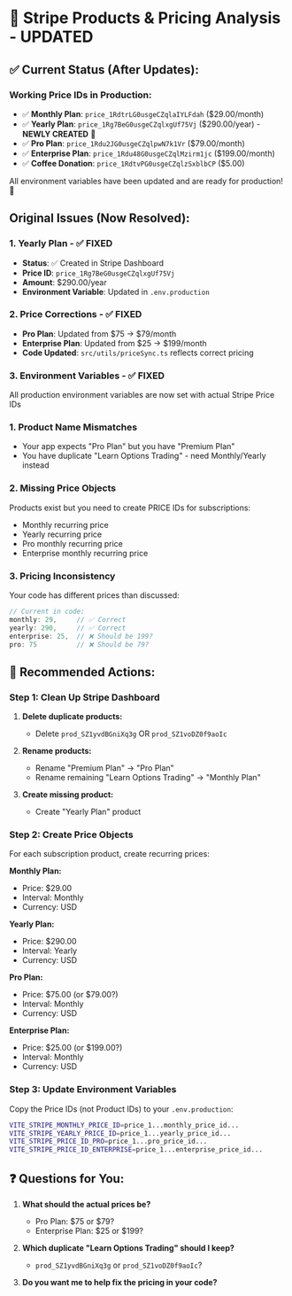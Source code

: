 # 🔧 Stripe Products & Pricing Analysis - UPDATED

## ✅ Current Status (After Updates):

### Working Price IDs in Production:
- ✅ **Monthly Plan**: `price_1RdtrLG0usgeCZqlaIYLFdah` ($29.00/month)
- ✅ **Yearly Plan**: `price_1Rg7BeG0usgeCZqlxgUf75Vj` ($290.00/year) - **NEWLY CREATED** 🎉
- ✅ **Pro Plan**: `price_1Rdu2JG0usgeCZqlpwN7k1Vr` ($79.00/month)
- ✅ **Enterprise Plan**: `price_1Rdu48G0usgeCZqlMzirm1jc` ($199.00/month)
- ✅ **Coffee Donation**: `price_1RdtvPG0usgeCZqlzSxblbCP` ($5.00)

All environment variables have been updated and are ready for production! 🚀

## Original Issues (Now Resolved):

### 1. Yearly Plan - ✅ FIXED
- **Status**: ✅ Created in Stripe Dashboard
- **Price ID**: `price_1Rg7BeG0usgeCZqlxgUf75Vj`
- **Amount**: $290.00/year
- **Environment Variable**: Updated in `.env.production`

### 2. Price Corrections - ✅ FIXED
- **Pro Plan**: Updated from $75 → $79/month
- **Enterprise Plan**: Updated from $25 → $199/month
- **Code Updated**: `src/utils/priceSync.ts` reflects correct pricing

### 3. Environment Variables - ✅ FIXED
All production environment variables are now set with actual Stripe Price IDs

### 1. Product Name Mismatches
- Your app expects "Pro Plan" but you have "Premium Plan"
- You have duplicate "Learn Options Trading" - need Monthly/Yearly instead

### 2. Missing Price Objects
Products exist but you need to create PRICE IDs for subscriptions:
- Monthly recurring price
- Yearly recurring price  
- Pro monthly recurring price
- Enterprise monthly recurring price

### 3. Pricing Inconsistency
Your code has different prices than discussed:
```typescript
// Current in code:
monthly: 29,     // ✅ Correct
yearly: 290,     // ✅ Correct  
enterprise: 25,  // ❌ Should be 199?
pro: 75          // ❌ Should be 79?
```

## 🔧 Recommended Actions:

### Step 1: Clean Up Stripe Dashboard
1. **Delete duplicate products:**
   - Delete `prod_SZ1yvdBGniXq3g` OR `prod_SZ1voDZ0f9aoIc`
   
2. **Rename products:**
   - Rename "Premium Plan" → "Pro Plan"
   - Rename remaining "Learn Options Trading" → "Monthly Plan"

3. **Create missing product:**
   - Create "Yearly Plan" product

### Step 2: Create Price Objects
For each subscription product, create recurring prices:

**Monthly Plan:**
- Price: $29.00
- Interval: Monthly
- Currency: USD

**Yearly Plan:**  
- Price: $290.00
- Interval: Yearly
- Currency: USD

**Pro Plan:**
- Price: $75.00 (or $79.00?)
- Interval: Monthly  
- Currency: USD

**Enterprise Plan:**
- Price: $25.00 (or $199.00?)
- Interval: Monthly
- Currency: USD

### Step 3: Update Environment Variables
Copy the Price IDs (not Product IDs) to your `.env.production`:

```bash
VITE_STRIPE_MONTHLY_PRICE_ID=price_1...monthly_price_id...
VITE_STRIPE_YEARLY_PRICE_ID=price_1...yearly_price_id...  
VITE_STRIPE_PRICE_ID_PRO=price_1...pro_price_id...
VITE_STRIPE_PRICE_ID_ENTERPRISE=price_1...enterprise_price_id...
```

## ❓ Questions for You:

1. **What should the actual prices be?**
   - Pro Plan: $75 or $79?
   - Enterprise Plan: $25 or $199?

2. **Which duplicate "Learn Options Trading" should I keep?**
   - `prod_SZ1yvdBGniXq3g` or `prod_SZ1voDZ0f9aoIc`?

3. **Do you want me to help fix the pricing in your code?**
